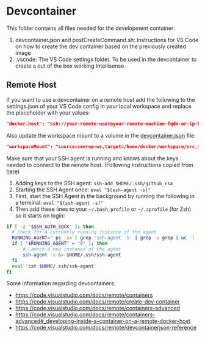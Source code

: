 # Devcontainer

This folder contains all files needed for the development container:

1. devcontainer.json and postCreateCommand.sh: Instructions for VS Code on how to create the dev container based on
  the previously created image
2. .vscode: The VS Code settings folder. To be used in the devcontainer to create a out of the box working Intellisense

## Remote Host

If you want to use a devcontainer on a remote host add the following to the settings.json of your VS Code config in your
local workspace and replace the placeholder with your values:

```json
"docker.host": "ssh://your-remote-user@your-remote-machine-fqdn-or-ip-here",
```

Also update the workspace mount to a volume in the [devcontainer.json](devcontainer.json) file:

```json
"workspaceMount": "source=seerep-ws,target=/home/docker/workspace/src,type=volume",
```

Make sure that your SSH agent is running and knows about the keys needed to connect to the remote host. (Following
instructions copied from [here](https://code.visualstudio.com/docs/remote/containers#_using-ssh-keys))

1. Adding keys to the SSH agent: `ssh-add $HOME/.ssh/github_rsa`
2. Starting the SSH Agent once: `eval "$(ssh-agent -s)"`
3. First, start the SSH Agent in the background by running the following in a terminal: `eval "$(ssh-agent -s)"`
4. Then add these lines to your `~/.bash_profile` or `~/.zprofile` (for Zsh) so it starts on login:

```bash
if [ -z "$SSH_AUTH_SOCK" ]; then
  # Check for a currently running instance of the agent
  RUNNING_AGENT="`ps -ax | grep 'ssh-agent -s' | grep -v grep | wc -l | tr -d '[:space:]'`"
  if [ "$RUNNING_AGENT" = "0" ]; then
      # Launch a new instance of the agent
      ssh-agent -s &> $HOME/.ssh/ssh-agent
  fi
  eval `cat $HOME/.ssh/ssh-agent`
fi
```

Some information regarding devcontainers:

- <https://code.visualstudio.com/docs/remote/containers>
- <https://code.visualstudio.com/docs/remote/create-dev-container>
- <https://code.visualstudio.com/docs/remote/containers-advanced>
- <https://code.visualstudio.com/docs/remote/containers-advanced#_developing-inside-a-container-on-a-remote-docker-host>
- <https://code.visualstudio.com/docs/remote/devcontainerjson-reference>
